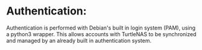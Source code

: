 # Authentication:

Authentication is performed with Debian's built in login system (PAM), using a python3 wrapper. This allows accounts with TurtleNAS to be synchronized and managed by an already built in authentication system.
